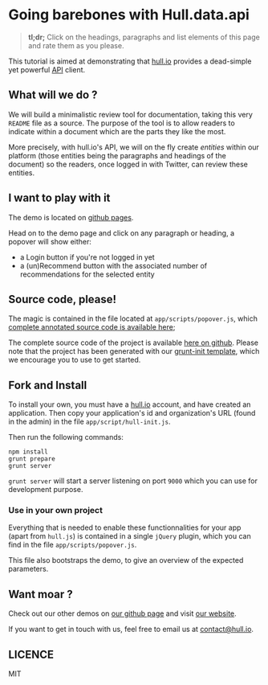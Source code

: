 # Going barebones with Hull.data.api

> __tl;dr;__ Click on the headings, paragraphs and list elements of this page
> and rate them as you please.

This tutorial is aimed at demonstrating that [hull.io](http://hull.io) provides a dead-simple yet powerful [API](http://hull.io/docs/api) client.

## What will we do ?

We will build a minimalistic review tool for documentation, taking this very `README` file
as a source.
The purpose of the tool is to allow readers to indicate within a document which are the parts
they like the most.

More precisely, with hull.io's API, we will on the fly create _entities_ within our platform
(those entities being the paragraphs and headings of the document) so the readers,
once logged in with Twitter, can review these entities.

## I want to play with it

The demo is located on [github pages](http://hull.github.io/hull-recommendation).

Head on to the demo page and click on any paragraph or heading, a popover will show either:

* a Login button if you're not logged in yet
* a (un)Recommend button with the associated number of recommendations for the selected entity

## Source code, please!

The magic is contained in the file located at `app/scripts/popover.js`, which
[complete annotated source code is available here](./docs/popover.html);

The complete source code of the project is available [here on github](http://github.com/hull/hull-recommendation).
Please note that the project has been generated with our [grunt-init template](https://github.com/hull/grunt-init-hull),
which we encourage you to use to get started.

## Fork and Install

To install your own, you must have a [hull.io](http://hull.io) account, and have created an application.
Then copy your application's id and organization's URL (found in the admin) in the file `app/script/hull-init.js`.

Then run the following commands:

```
npm install
grunt prepare
grunt server
```

`grunt server` will start a server listening on port `9000` which you can use for development purpose.

### Use in your own project

Everything that is needed to enable these functionnalities for your app (apart from `hull.js`) is contained in a single `jQuery` plugin,
which you can find in the file `app/scripts/popover.js`.

This file also bootstraps the demo, to give an overview of the expected parameters.

## Want moar ?

Check out our other demos on [our github page](http://hull.github.io) and visit [our website](http://hull.io).

If you want to get in touch with us, feel free to email us at [contact@hull.io](mailto:contact@hull.io).

## LICENCE

MIT


